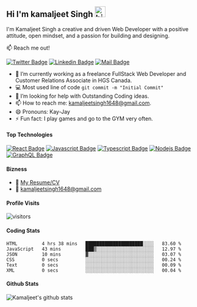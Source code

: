 ## Hi I'm kamaljeet Singh <img src="https://user-images.githubusercontent.com/1303154/88677602-1635ba80-d120-11ea-84d8-d263ba5fc3c0.gif" width="28px" alt="hi">

I'm Kamaljeet Singh a creative and driven Web Developer with a positive attitude, open mindset, and a passion for building and designing.


:mailbox: Reach me out!

[![Twitter Badge](https://img.shields.io/badge/-@kayy_zayy-1ca0f1?style=flat&labelColor=1ca0f1&logo=twitter&logoColor=white&link=https://twitter.com/kayy_zayy)](https://twitter.com/kayy_zayy)
 [![Linkedin Badge](https://img.shields.io/badge/-kamaljeet-0e76a8?style=flat&labelColor=0e76a8&logo=linkedin&logoColor=white)](https://www.linkedin.com/in/kamaljeet-singh-a88221223/) [![Mail Badge](https://img.shields.io/badge/-kamaljeet-c0392b?style=flat&labelColor=c0392b&logo=gmail&logoColor=white)](mailto:kamaljeetsingh1648@gmail.com)



- 🔭 I’m currently working as a freelance FullStack Web Developer and Customer Relations Associate in HGS Canada.
- :computer: Most used line of code `git commit -m "Initial Commit"`
- 🤔 I’m looking for help with Outstanding Coding ideas.
- 📫 How to reach me: kamaljeetsingh1648@gmail.com.
- 😄 Pronouns: Kay-Jay
- ⚡ Fun fact: I play games and go to the GYM very often.

#### Top Technologies



[![React Badge](https://img.shields.io/badge/-React-61DBFB?style=for-the-badge&labelColor=black&logo=react&logoColor=61DBFB)](#) [![Javascript Badge](https://img.shields.io/badge/-Javascript-F0DB4F?style=for-the-badge&labelColor=black&logo=javascript&logoColor=F0DB4F)](#) [![Typescript Badge](https://img.shields.io/badge/-Typescript-007acc?style=for-the-badge&labelColor=black&logo=typescript&logoColor=007acc)](#) [![Nodejs Badge](https://img.shields.io/badge/-Nodejs-3C873A?style=for-the-badge&labelColor=black&logo=node.js&logoColor=3C873A)](#) [![GraphQL Badge](https://img.shields.io/badge/-GraphQl-e535ab?style=for-the-badge&labelColor=black&logo=node.js&logoColor=e535ab)](#)


#### Bizness
- :paperclip: [My Resume/CV](https://github.com/kamaljeet31/kamaljeet31/blob/master/resume/Kamaljeet%20Resume.pdf)
- :email: kamaljeetsingh1648@gmail.com


#### Profile Visits 

![visitors](https://visitor-badge.glitch.me/badge?page_id=kamaljeet31.kamaljeet31)


#### Coding Stats

<!--START_SECTION:waka-->

```text
HTML         4 hrs 38 mins   █████████████████████░░░░   83.60 %
JavaScript   43 mins         ███▒░░░░░░░░░░░░░░░░░░░░░   12.97 %
JSON         10 mins         ▓░░░░░░░░░░░░░░░░░░░░░░░░   03.07 %
CSS          0 secs          ░░░░░░░░░░░░░░░░░░░░░░░░░   00.24 %
Text         0 secs          ░░░░░░░░░░░░░░░░░░░░░░░░░   00.09 %
XML          0 secs          ░░░░░░░░░░░░░░░░░░░░░░░░░   00.04 %
```

<!--END_SECTION:waka-->

#### Github Stats

![Kamaljeet's github stats](https://github-readme-stats.vercel.app/api?username=kamaljeet31&count_private=true&theme=tokyonight&hide=contribs,prs)

</details>


